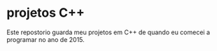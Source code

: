 # projetos C++

Este repostorio guarda meu projetos em C++ de quando eu comecei a programar no ano de 2015.